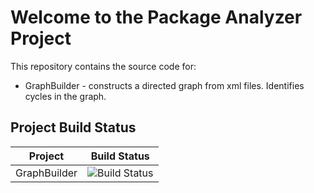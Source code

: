 # Welcome to the Package Analyzer Project
This repository contains the source code for:
* GraphBuilder - constructs a directed graph from xml files. Identifies cycles in the graph.


## Project Build Status

Project|Build Status
---|---
GraphBuilder|![Build Status](https://github.com/hlotyaks/PackageAnalyzer/workflows/.NET%20Core/badge.svg)
 